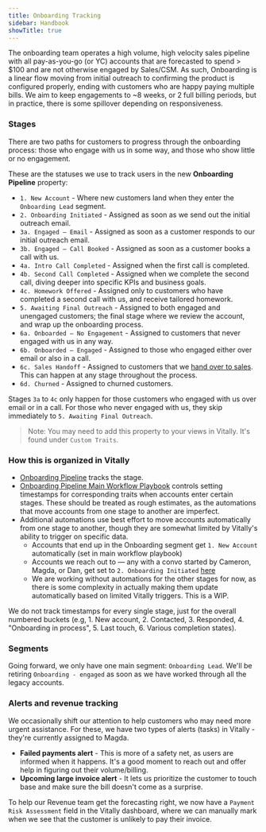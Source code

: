 ```yaml
---
title: Onboarding Tracking
sidebar: Handbook
showTitle: true
---
```


The onboarding team operates a high volume, high velocity sales pipeline with all pay-as-you-go (or YC) accounts that are forecasted to spend > $100 and are not otherwise engaged by Sales/CSM. As such, Onboarding is a linear flow moving from initial outreach to confirming the product is configured properly, ending with customers who are happy paying multiple bills. We aim to keep engagements to ~8 weeks, or 2 full billing periods, but in practice, there is some spillover depending on responsiveness. 

### Stages

There are two paths for customers to progress through the onboarding process: those who engage with us in some way, and those who show little or no engagement.

These are the statuses we use to track users in the new **Onboarding Pipeline** property:

- `1. New Account` - Where new customers land when they enter the `Onboarding Lead` segment.
- `2. Onboarding Initiated` - Assigned as soon as we send out the initial outreach email.
- `3a. Engaged — Email` - Assigned as soon as a customer responds to our initial outreach email.
- `3b. Engaged — Call Booked` -  Assigned as soon as a customer books a call with us.
- `4a. Intro Call Completed` - Assigned when the first call is completed.
- `4b. Second Call Completed` - Assigned when we complete the second call, diving deeper into specific KPIs and business goals.
- `4c. Homework Offered` - Assigned only to customers who have completed a second call with us, and receive tailored homework.
- `5. Awaiting Final Outreach` - Assigned to both engaged and unengaged customers; the final stage where we review the account, and wrap up the onboarding process.
- `6a. Onboarded — No Engagement` - Assigned to customers that never engaged with us in any way.
- `6b. Onboarded — Engaged` - Assigned to those who engaged either over email or also in a call.
- `6c. Sales Handoff` - Assigned to customers that we [hand over to sales](/handbook/onboarding/sales-handover). This can happen at any stage throughout the process.
- `6d. Churned` - Assigned to churned customers.

Stages `3a` to `4c` only happen for those customers who engaged with us over email or in a call. For those who never engaged with us, they skip immediately to `5. Awaiting Final Outreach`.

> Note: You may need to add this property to your views in Vitally. It's found under `Custom Traits`.

### How this is organized in Vitally

- [Onboarding Pipeline](https://posthog.vitally-eu.io/settings/traits/accounts) tracks the stage.
- [Onboarding Pipeline Main Workflow Playbook](https://posthog.vitally-eu.io/settings/playbooks/481c2fc5-1c52-412c-a20a-e062c9d02abc) controls setting timestamps for corresponding traits when accounts enter certain stages. These should be treated as rough estimates, as the automations that move accounts from one stage to another are imperfect.
- Additional automations use best effort to move accounts automatically from one stage to another, though they are somewhat limited by Vitally's ability to trigger on specific data.
	- Accounts that end up in the Onboarding segment get `1. New Account` automatically (set in main workflow playbook)
	- Accounts we reach out to — any with a convo started by Cameron, Magda, or Dan, get set to `2. Onboarding Initiated` [here](https://posthog.vitally-eu.io/settings/playbooks/754f037e-892b-435a-a189-9f3da9b922fa)
  	- We are working without automations for the other stages for now, as there is some complexity in actually making them update automatically based on limited Vitally triggers. This is a WIP.  

We do not track timestamps for every single stage, just for the overall numbered buckets (e.g, 1. New account, 2. Contacted, 3. Responded, 4. "Onboarding in process", 5. Last touch, 6. Various completion states).

### Segments

Going forward, we only have one main segment: `Onboarding Lead`. We'll be retiring `Onboarding - engaged` as soon as we have worked through all the legacy accounts.

### Alerts and revenue tracking

We occasionally shift our attention to help customers who may need more urgent assistance. For these, we have two types of alerts (tasks) in Vitally - they're currently assigned to Magda.

-   **Failed payments alert** - This is more of a safety net, as users are informed when it happens. It's a good moment to reach out and offer help in figuring out their volume/billing.
-   **Upcoming large invoice alert** - It lets us prioritize the customer to touch base and make sure the bill doesn't come as a surprise.

To help our Revenue team get the forecasting right, we now have a `Payment Risk Assessment` field in the Vitally dashboard, where we can manually mark when we see that the customer is unlikely to pay their invoice.
